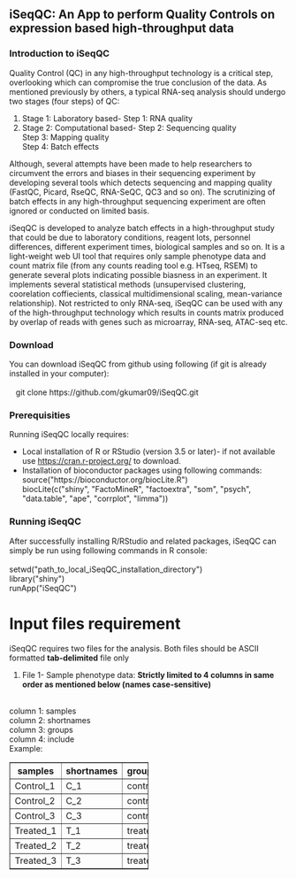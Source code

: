 ## iSeqQC: An App to perform Quality Controls on expression based high-throughput data  

### Introduction to iSeqQC
Quality Control (QC) in any high-throughput technology is a critical step, overlooking which can compromise the true conclusion of the data. As mentioned previously by others, a typical RNA-seq analysis should undergo two stages (four steps) of QC: 
1) Stage 1: Laboratory based- Step 1: RNA quality
2) Stage 2: Computational based- Step 2: Sequencing quality <br/>
                                 Step 3: Mapping quality <br/>
                                 Step 4: Batch effects 

Although, several attempts have been made to help researchers to circumvent the errors and biases in their sequencing experiment by developing several tools which detects sequencing and mapping quality (FastQC, Picard, RseQC, RNA-SeQC, QC3 and so on). The scrutinizing of batch effects in any high-throughput sequencing experiment are often ignored or conducted on limited basis.  

iSeqQC is developed to analyze batch effects in a high-throughput study that could be due to laboratory conditions, reagent lots, personnel differences, different experiment times, biological samples and so on. It is a light-weight web UI tool that requires only sample phenotype data and count matrix file (from any counts reading tool e.g. HTseq, RSEM) to generate several plots indicating possible biasness in an experiment. It implements several statistical methods (unsupervised clustering, coorelation coffiecients, classical multidimensional scaling, mean-variance relationship). Not restricted to only RNA-seq, iSeqQC can be used with any of the high-throughput technology which results in counts matrix produced by overlap of reads with genes such as microarray, RNA-seq, ATAC-seq etc.    

### Download
You can download iSeqQC from github using following (if git is already installed in your computer):<br/>
<br/>
&nbsp;&nbsp;&nbsp;git clone https://<span></span>github.com/gkumar09/iSeqQC.git

### Prerequisities
Running iSeqQC locally requires: 
- Local installation of R or RStudio (version 3.5 or later)- if not available use https://cran.r-project.org/ to download.
- Installation of bioconductor packages using following commands: <br/>
     source("https://<span></span>bioconductor.org/biocLite.R") <br/>
     biocLite(c("shiny", "FactoMineR", "factoextra", "som", "psych", "data.table", "ape", "corrplot", "limma"))

### Running iSeqQC
After successfully installing R/RStudio and related packages, iSeqQC can simply be run using following commands in R console:<br/>
<br/>
setwd("path_to_local_iSeqQC_installation_directory") <br/>
library("shiny")<br/>
runApp("iSeqQC")
  
##

# Input files requirement
iSeqQC requires two files for the analysis. Both files should be ASCII formatted **tab-delimited** file only
1. File 1- Sample phenotype data: **Strictly limited to 4 columns in same order as mentioned below (names case-sensitive)** 
<br/>
column 1: samples<br/>
column 2: shortnames<br/>
column 3: groups<br/>
column 4: include
</br>
Example:
<table border= "1px solid black"; style="width:50%">
  <tr>
    <th>samples</th>
    <th>shortnames</th>
    <th>groups</th>  
    <th>include</th>  
  </tr>
  <tr>
    <td>Control_1</td>
    <td>C_1</td>  
    <td>control</td>  
    <td>TRUE</td>
  </tr>
  <tr>
    <td>Control_2</td>
    <td>C_2</td>  
    <td>control</td>  
    <td>TRUE</td>
  </tr>
  <tr>
    <td>Control_3</td>
    <td>C_3</td>  
    <td>control</td>  
    <td>TRUE</td>
  </tr>
  <tr>
    <td>Treated_1</td>
    <td>T_1</td>  
    <td>treated</td>  
    <td>TRUE</td>
  </tr>
  <tr>
    <td>Treated_2</td>
    <td>T_2</td>  
    <td>treated</td>  
    <td>TRUE</td>
  </tr>
  <tr>
    <td>Treated_3</td>
    <td>T_3</td>  
    <td>treated</td>  
    <td>TRUE</td>
  </tr>
</table>
    




